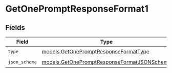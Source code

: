 # GetOnePromptResponseFormat1


## Fields

| Field                                                                                            | Type                                                                                             | Required                                                                                         | Description                                                                                      |
| ------------------------------------------------------------------------------------------------ | ------------------------------------------------------------------------------------------------ | ------------------------------------------------------------------------------------------------ | ------------------------------------------------------------------------------------------------ |
| `type`                                                                                           | [models.GetOnePromptResponseFormatType](../models/getonepromptresponseformattype.md)             | :heavy_check_mark:                                                                               | N/A                                                                                              |
| `json_schema`                                                                                    | [models.GetOnePromptResponseFormatJSONSchema](../models/getonepromptresponseformatjsonschema.md) | :heavy_check_mark:                                                                               | N/A                                                                                              |